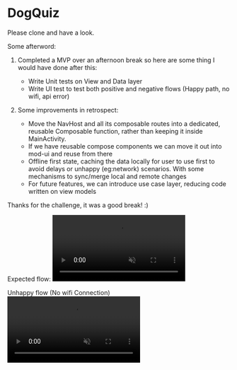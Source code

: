 # DogQuiz

Please clone and have a look.

Some afterword:
1) Completed a MVP over an afternoon break so here are some thing I would have done after this:
   - Write Unit tests on View and Data layer
   - Write UI test to test both positive and negative flows (Happy path, no wifi, api error)

2) Some improvements in retrospect:
   - Move the NavHost and all its composable routes into a dedicated, reusable Composable function, rather than keeping it inside MainActivity.
   - If we have reusable compose components we can move it out into mod-ui and reuse from there
   - Offline first state, caching the data locally for user to use first to avoid delays or unhappy (eg:network) scenarios. With some mechanisms to sync/merge local and remote changes
   - For future features, we can introduce use case layer, reducing code written on view models

Thanks for the challenge, it was a good break! :)

Expected flow:
<video src="https://github.com/user-attachments/assets/642f55f4-24b2-437a-b0ae-6729a30c634f" controls playsinline muted loop>
</video>

Unhappy flow (No wifi Connection)
<video src="https://github.com/user-attachments/assets/cac52140-0a6e-44be-99e5-53c264b1c70e" controls playsinline muted loop>
</video>
